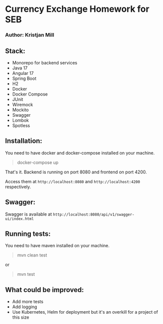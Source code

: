 # Currency Exchange Homework for SEB

### Author: Kristjan Mill

## Stack:
- Monorepo for backend services
- Java 17
- Angular 17
- Spring Boot
- H2
- Docker
- Docker Compose
- JUnit
- Wiremock
- Mockito
- Swagger
- Lombok
- Spotless


## Installation:
You need to have docker and docker-compose installed on your machine.
> docker-compose up

That's it. Backend is running on port 8080 and frontend on port 4200.

Access them at `http://localhost:8080` and `http://localhost:4200` respectively.

## Swagger:
Swagger is available at `http://localhost:8080/api/v1/swagger-ui/index.html`

## Running tests:
You need to have maven installed on your machine.
> mvn clean test

or
> mvn test


## What could be improved:
- Add more tests
- Add logging
- Use Kubernetes, Helm for deployment but it's an overkill for a project of this size

